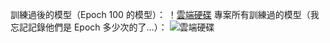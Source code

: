 訓練過後的模型（Epoch 100 的模型）： ！[雲端硬碟](https://drive.google.com/file/d/1-0AgDn0SBEjls0VmpBleab3EBFzn9vwa/view?usp=sharing)
專案所有訓練過的模型（我忘記記錄他們是 Epoch 多少次的了...）： ![雲端硬碟](https://drive.google.com/drive/folders/1-06BKoeIq6QgLh9ejMyLepXT3gpjwsu7?usp=sharing)